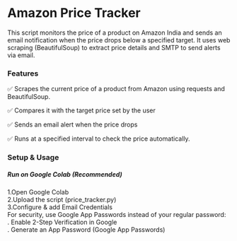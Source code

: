 # Amazon Price Tracker
<p>This script monitors the price of a product on Amazon India and sends an email notification when the price drops below a specified target. 
   It uses web scraping (BeautifulSoup) to extract price details and SMTP to send alerts via email.</p>

<h3>Features</h3>
<p>✅ Scrapes the current price of a product from Amazon using requests and BeautifulSoup.</p>
<p>✅ Compares it with the target price set by the user</p>
<p>✅ Sends an email alert when the price drops</p>
<p>✅ Runs at a specified interval to check the price automatically.</p>
<h3>Setup & Usage</h3>
<h5>Run on Google Colab (Recommended)</h5>
<p>1.Open Google Colab<br/>
2.Upload the script (price_tracker.py)<br/>
3.Configure & add Email Credentials<br/>
For security, use Google App Passwords instead of your regular password:<br/>
. Enable 2-Step Verification in Google<br/>
. Generate an App Password (Google App Passwords)</p><br/>
